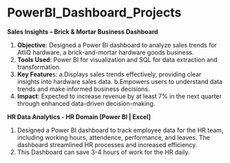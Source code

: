 # PowerBI_Dashboard_Projects

**Sales Insights – Brick & Mortar Business Dashboard**
1. **Objective**: Designed a Power BI dashboard to analyze sales trends for AtliQ hardware, a brick-and-mortar hardware goods business.
2. **Tools Used**: Power BI for visualization and SQL for data extraction and transformation.
3. **Key Feature**s:
  a.Displays sales trends effectively, providing clear insights into hardware sales data.
  b.Empowers users to understand data trends and make informed business decisions.
4. **Impact**: Expected to increase revenue by at least 7% in the next quarter through enhanced data-driven decision-making.




**HR Data Analytics - HR Domain [Power BI | Excel]**
1. Designed a Power BI dashboard to track  employee data for the HR team, including working hours, attendence, performance, and leaves. The dashboard streamlined HR processes and increased efficiency.
2. This Dashboard can save 3-4 hours of work for the HR daily.
